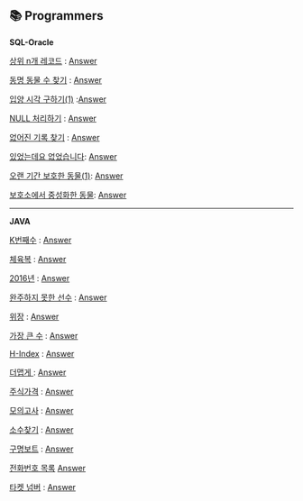 :books: **Programmers**
--

**SQL-Oracle**

[상위 n개 레코드](https://programmers.co.kr/learn/courses/30/lessons/59405) : [Answer](https://github.com/kimjinmi/MyAlgorithm/blob/master/Programmers/SQL/select01.sql)

[동명 동물 수 찾기](https://programmers.co.kr/learn/courses/30/lessons/59041) : [Answer](https://github.com/kimjinmi/MyAlgorithm/blob/master/Programmers/SQL/groupby01.sql)

[입양 시각 구하기(1)](https://programmers.co.kr/learn/courses/30/lessons/59412) :[Answer](https://github.com/kimjinmi/MyAlgorithm/blob/master/Programmers/SQL/groupby02.sql)

[NULL 처리하기](https://programmers.co.kr/learn/courses/30/lessons/59410) : [Answer](https://github.com/kimjinmi/MyAlgorithm/blob/master/Programmers/SQL/isnull01.sql)

[없어진 기록 찾기](https://programmers.co.kr/learn/courses/30/lessons/59042) : [Answer](https://github.com/kimjinmi/MyAlgorithm/blob/master/Programmers/SQL/join01.sql)

[있었는데요 없었습니다](https://programmers.co.kr/learn/courses/30/lessons/59043): [Answer](https://github.com/kimjinmi/MyAlgorithm/blob/master/Programmers/SQL/join02.sql)

[오랜 기간 보호한 동물(1)](https://programmers.co.kr/learn/courses/30/lessons/59044): [Answer](https://github.com/kimjinmi/MyAlgorithm/blob/master/Programmers/SQL/join03.sql)

[보호소에서 중성화한 동물](https://programmers.co.kr/learn/courses/30/lessons/59045): [Answer](https://github.com/kimjinmi/MyAlgorithm/blob/master/Programmers/SQL/join04.sql)

---

**JAVA**

[K번째수](https://programmers.co.kr/learn/courses/30/lessons/42748) : [Answer](https://github.com/kimjinmi/MyAlgorithm/blob/master/Programmers/JAVA/122901.java)

[체육복](https://programmers.co.kr/learn/courses/30/lessons/42862#) : [Answer](https://github.com/kimjinmi/MyAlgorithm/blob/master/Programmers/JAVA/122902.java)

[2016년](https://programmers.co.kr/learn/courses/30/lessons/12901) : [Answer](https://github.com/kimjinmi/MyAlgorithm/blob/master/Programmers/JAVA/122903.java)

[완주하지 못한 선수](https://programmers.co.kr/learn/courses/30/lessons/42576) : [Answer](https://github.com/kimjinmi/MyAlgorithm/blob/master/Programmers/JAVA/123001.java)

[위장](https://programmers.co.kr/learn/courses/30/lessons/42578) : [Answer](https://github.com/kimjinmi/MyAlgorithm/blob/master/Programmers/JAVA/123101.java)

[가장 큰 수](https://programmers.co.kr/learn/courses/30/lessons/42746) : [Answer](https://github.com/kimjinmi/MyAlgorithm/blob/master/Programmers/JAVA/21010101.java)

[H-Index](https://programmers.co.kr/learn/courses/30/lessons/42747) : [Answer](https://github.com/kimjinmi/MyAlgorithm/blob/master/Programmers/JAVA/21010102.java)

[더맵게 ](https://programmers.co.kr/learn/courses/30/lessons/42626):  [Answer](https://github.com/kimjinmi/MyAlgorithm/blob/master/Programmers/JAVA/21010201.java)

[주식가격](https://programmers.co.kr/learn/courses/30/lessons/42584) : [Answer](https://github.com/kimjinmi/MyAlgorithm/blob/master/Programmers/JAVA/21010301.java)

[모의고사](https://programmers.co.kr/learn/courses/30/lessons/42840) : [Answer](https://github.com/kimjinmi/MyAlgorithm/blob/master/Programmers/JAVA/21010401.java)

[소수찾기](https://programmers.co.kr/learn/courses/30/lessons/42839) : [Answer](https://github.com/kimjinmi/MyAlgorithm/blob/master/Programmers/JAVA/21010402.java)

[구명보트](https://programmers.co.kr/learn/courses/30/lessons/42885) :  [Answer](https://github.com/kimjinmi/MyAlgorithm/blob/master/Programmers/JAVA/21010501.java)

[전화번호 목록](https://programmers.co.kr/learn/courses/30/lessons/42577) [Answer](https://github.com/kimjinmi/MyAlgorithm/blob/master/Programmers/JAVA/21010601.java)

[타켓 넘버](https://programmers.co.kr/learn/courses/30/lessons/43165) : [Answer](https://github.com/kimjinmi/MyAlgorithm/blob/master/Programmers/JAVA/21011001.java)

